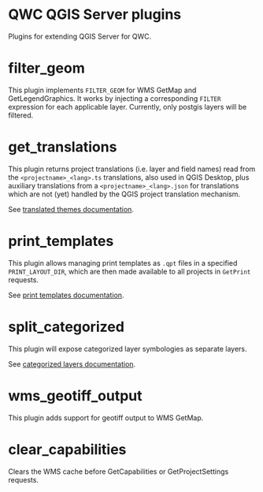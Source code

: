 QWC QGIS Server plugins
=======================

Plugins for extending QGIS Server for QWC.

# filter_geom

This plugin implements `FILTER_GEOM` for WMS GetMap and GetLegendGraphics. It works by injecting a corresponding `FILTER` expression for each applicable layer. Currently, only postgis layers will be filtered.

# get_translations

This plugin returns project translations (i.e. layer and field names) read from the `<projectname>_<lang>.ts` translations, also used in QGIS Desktop, plus auxiliary translations from a `<projectname>_<lang>.json` for translations which are not (yet) handled by the QGIS project translation mechanism.

See [translated themes documentation](https://qwc-services.github.io/master/topics/Translations/#translated-themes).
# print_templates

This plugin allows managing print templates as `.qpt` files in a specified `PRINT_LAYOUT_DIR`, which are then made available to all projects in `GetPrint` requests.

See [print templates documentation](https://qwc-services.github.io/master/topics/Printing/#layout-templates).

# split_categorized

This plugin will expose categorized layer symbologies as separate layers.

See [categorized layers documentation](https://qwc-services.github.io/master/configuration/ThemesConfiguration/#split-categorized-layers).

# wms_geotiff_output

This plugin adds support for geotiff output to WMS GetMap.

# clear_capabilities

Clears the WMS cache before GetCapabilities or GetProjectSettings requests.
